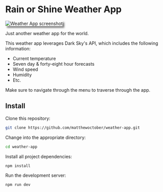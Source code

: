 # Rain or Shine Weather App

<img src="https://www.matthewoctober.com/static/weather-b6604a00276ef8cd82fbdc2ff15c3d72-26665.png" alt="Weather App screenshot" style="box-shadow: 5px 5px 5px rgba(0, 0, 0, 0.5)" />

Just another weather app for the world. 

This weather app leverages Dark Sky's API, which includes the following information:
- Current temperature
- Seven day & forty-eight hour forecasts
- Wind speed
- Humidity
- Etc.

Make sure to navigate through the menu to traverse through the app.

## Install

Clone this repository:

```bash
git clone https://github.com/matthewoctober/weather-app.git
```

Change into the appropriate directory:

```bash
cd weather-app
```

Install all project dependencies:

```bash
npm install
```

Run the development server:

```bash
npm run dev
```